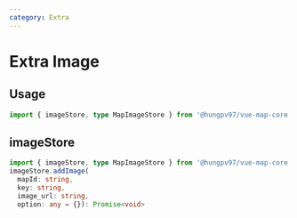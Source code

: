 ```yaml
---
category: Extra
---
```


# Extra Image

<FunctionInfo fn="Extra Image" package="Map - Core" :frontmatter="$frontmatter" />

## Usage

```ts
import { imageStore, type MapImageStore } from '@hungpv97/vue-map-core';
```

## imageStore

```ts
import { imageStore, type MapImageStore } from '@hungpv97/vue-map-core';
imageStore.addImage(
  mapId: string,
  key: string,
  image_url: string,
  option: any = {}): Promise<void>
```
